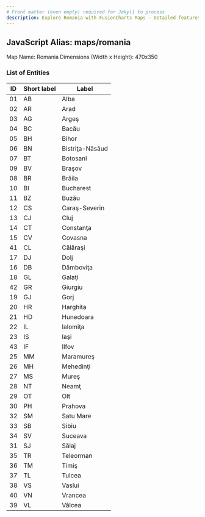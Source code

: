 ```yaml
---
# Front matter (even empty) required for Jekyll to process
description: Explore Romania with FusionCharts Maps – Detailed features for seamless integration. Try now & enhance your data visualization today! 
---
```


## JavaScript Alias: maps/romania

Map Name: Romania
Dimensions (Width x Height): 470x350





### List of Entities

ID | Short label | Label
---|---|---|
01|AB|Alba
02|AR|Arad
03|AG|Argeş
04|BC|Bacău
05|BH|Bihor
06|BN|Bistriţa-Năsăud
07|BT|Botosani
09|BV|Braşov
08|BR|Brăila
10|BI|Bucharest
11|BZ|Buzău
12|CS|Caraş-Severin
13|CJ|Cluj
14|CT|Constanţa
15|CV|Covasna
41|CL|Călăraşi
17|DJ|Dolj
16|DB|Dâmboviţa
18|GL|Galaţi
42|GR|Giurgiu
19|GJ|Gorj
20|HR|Harghita
21|HD|Hunedoara
22|IL|Ialomiţa
23|IS|Iaşi
43|IF|Ilfov
25|MM|Maramureş
26|MH|Mehedinţi
27|MS|Mureş
28|NT|Neamţ
29|OT|Olt
30|PH|Prahova
32|SM|Satu Mare
33|SB|Sibiu
34|SV|Suceava
31|SJ|Sălaj
35|TR|Teleorman
36|TM|Timiş
37|TL|Tulcea
38|VS|Vaslui
40|VN|Vrancea
39|VL|Vâlcea

